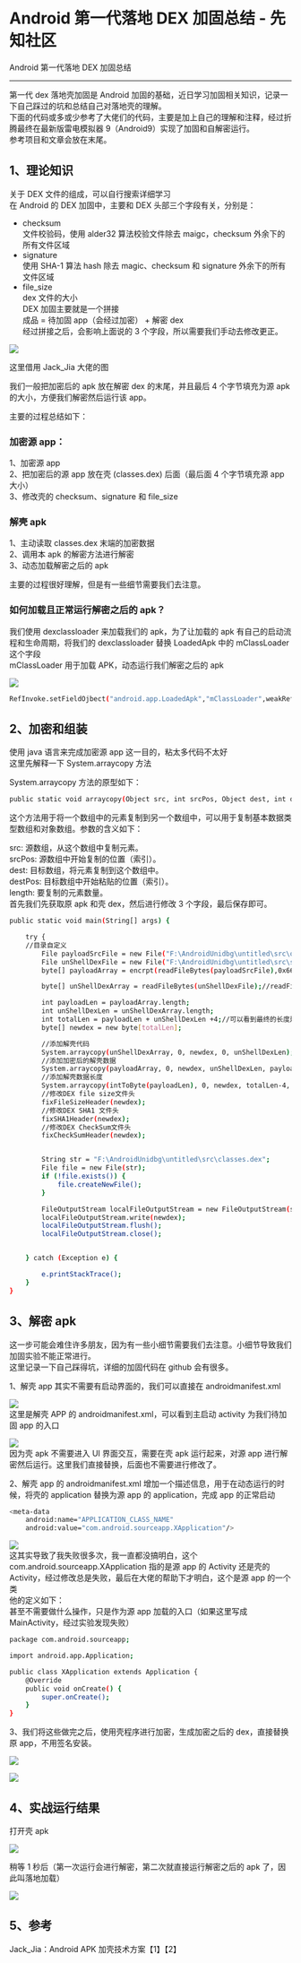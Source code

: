 

# Android 第一代落地 DEX 加固总结 - 先知社区

Android 第一代落地 DEX 加固总结

- - -

第一代 dex 落地壳加固是 Android 加固的基础，近日学习加固相关知识，记录一下自己踩过的坑和总结自己对落地壳的理解。  
下面的代码或多或少参考了大佬们的代码，主要是加上自己的理解和注释，经过折腾最终在最新版雷电模拟器 9（Android9）实现了加固和自解密运行。  
参考项目和文章会放在末尾。

## 1、理论知识

关于 DEX 文件的组成，可以自行搜索详细学习  
在 Android 的 DEX 加固中，主要和 DEX 头部三个字段有关，分别是：

-   checksum  
    文件校验码，使用 alder32 算法校验文件除去 maigc，checksum 外余下的所有文件区域
-   signature  
    使用 SHA-1 算法 hash 除去 magic、checksum 和 signature 外余下的所有文件区域
-   file\_size  
    dex 文件的大小  
    DEX 加固主要就是一个拼接  
    成品 = 待加固 app（会经过加密） + 解密 dex  
    经过拼接之后，会影响上面说的 3 个字段，所以需要我们手动去修改更正。

[![](assets/1706771621-6277b37f84666cd1393d6aaef817324f.png)](https://xzfile.aliyuncs.com/media/upload/picture/20240129164440-a434f668-be82-1.png)

这里借用 Jack\_Jia 大佬的图

我们一般把加密后的 apk 放在解密 dex 的末尾，并且最后 4 个字节填充为源 apk 的大小，方便我们解密然后运行该 app。

主要的过程总结如下：

### 加密源 app：

1、加密源 app  
2、把加密后的源 app 放在壳 (classes.dex) 后面（最后面 4 个字节填充源 app 大小）  
3、修改壳的 checksum、signature 和 file\_size

### 解壳 apk

1、主动读取 classes.dex 末端的加密数据  
2、调用本 apk 的解密方法进行解密  
3、动态加载解密之后的 apk

主要的过程很好理解，但是有一些细节需要我们去注意。

### 如何加载且正常运行解密之后的 apk？

我们使用 dexclassloader 来加载我们的 apk，为了让加载的 apk 有自己的启动流程和生命周期，将我们的 dexclassloader 替换 LoadedApk 中的 mClassLoader 这个字段  
mClassLoader 用于加载 APK，动态运行我们解密之后的 apk

[![](assets/1706771621-dcef948e8e51d8e31e8df29562cfc1ca.png)](https://xzfile.aliyuncs.com/media/upload/picture/20240129164507-b477f7e6-be82-1.png)

```bash
RefInvoke.setFieldOjbect("android.app.LoadedApk","mClassLoader",weakReference.get(),DexClassLoader);
```

## 2、加密和组装

使用 java 语言来完成加密源 app 这一目的，粘太多代码不太好  
这里先解释一下 System.arraycopy 方法

System.arraycopy 方法的原型如下：

```bash
public static void arraycopy(Object src, int srcPos, Object dest, int destPos, int length)
```

这个方法用于将一个数组中的元素复制到另一个数组中，可以用于复制基本数据类型数组和对象数组。参数的含义如下：

src: 源数组，从这个数组中复制元素。  
srcPos: 源数组中开始复制的位置（索引）。  
dest: 目标数组，将元素复制到这个数组中。  
destPos: 目标数组中开始粘贴的位置（索引）。  
length: 要复制的元素数量。  
首先我们先获取原 apk 和壳 dex，然后进行修改 3 个字段，最后保存即可。

```bash
public static void main(String[] args) {

    try {
    //目录自定义
        File payloadSrcFile = new File("F:\AndroidUnidbg\untitled\src\orgin.apk");//原apk目录
        File unShellDexFile = new File("F:\AndroidUnidbg\untitled\src\shell.dex");//具有加固功能的dex文件
        byte[] payloadArray = encrpt(readFileBytes(payloadSrcFile),0x66);//对apk进行加密，这里可以自定义，我采用了异或加密

        byte[] unShellDexArray = readFileBytes(unShellDexFile);//readFileBytes函数：将文件内容转换为bytes类型

        int payloadLen = payloadArray.length;
        int unShellDexLen = unShellDexArray.length;
        int totalLen = payloadLen + unShellDexLen +4;//可以看到最终的长度是增加了4，最后4个字节用于填充源app文件的大小
        byte[] newdex = new byte[totalLen];

        //添加解壳代码
        System.arraycopy(unShellDexArray, 0, newdex, 0, unShellDexLen);
        //添加加密后的解壳数据
        System.arraycopy(payloadArray, 0, newdex, unShellDexLen, payloadLen);
        //添加解壳数据长度
        System.arraycopy(intToByte(payloadLen), 0, newdex, totalLen-4, 4);
        //修改DEX file size文件头
        fixFileSizeHeader(newdex);
        //修改DEX SHA1 文件头
        fixSHA1Header(newdex);
        //修改DEX CheckSum文件头
        fixCheckSumHeader(newdex);


        String str = "F:\AndroidUnidbg\untitled\src\classes.dex";
        File file = new File(str);
        if (!file.exists()) {
            file.createNewFile();
        }

        FileOutputStream localFileOutputStream = new FileOutputStream(str); //保存加密之后的dex
        localFileOutputStream.write(newdex);
        localFileOutputStream.flush();
        localFileOutputStream.close();


    } catch (Exception e) {

        e.printStackTrace();
    }
}
```

## 3、解密 apk

这一步可能会难住许多朋友，因为有一些小细节需要我们去注意。小细节导致我们加固实验不能正常进行。  
这里记录一下自己踩得坑，详细的加固代码在 github 会有很多。

1、解壳 app 其实不需要有启动界面的，我们可以直接在 androidmanifest.xml

[![](assets/1706771621-fad86a18d0a0e7b27a976c3c7696393b.png)](https://xzfile.aliyuncs.com/media/upload/picture/20240129164648-f04083c4-be82-1.png)  
这里是解壳 APP 的 androidmanifest.xml，可以看到主启动 activity 为我们待加固 app 的入口

[![](assets/1706771621-92c29530164c1681288261ed8eaa896e.png)](https://xzfile.aliyuncs.com/media/upload/picture/20240129164704-fa14bf96-be82-1.png)  
因为壳 apk 不需要进入 UI 界面交互，需要在壳 apk 运行起来，对源 app 进行解密然后运行。这里我们直接替换，后面也不需要进行修改了。

2、解壳 app 的 androidmanifest.xml 增加一个描述信息，用于在动态运行的时候，将壳的 application 替换为源 app 的 application，完成 app 的正常启动

```bash
<meta-data
    android:name="APPLICATION_CLASS_NAME"
    android:value="com.android.sourceapp.XApplication"/>
```

[![](assets/1706771621-96ff9cac08ca1d3cb972c8054cb4952c.png)](https://xzfile.aliyuncs.com/media/upload/picture/20240129164727-07885a3e-be83-1.png)  
这其实导致了我失败很多次，我一直都没搞明白，这个 com.android.sourceapp.XApplication 指的是源 app 的 Activity 还是壳的 Activity，经过修改总是失败，最后在大佬的帮助下才明白，这个是源 app 的一个类  
他的定义如下：  
甚至不需要做什么操作，只是作为源 app 加载的入口（如果这里写成 MainActivity，经过实验发现失败）

```bash
package com.android.sourceapp;

import android.app.Application;

public class XApplication extends Application {
    @Override
    public void onCreate() {
        super.onCreate();
    }
}
```

3、我们将这些做完之后，使用壳程序进行加密，生成加密之后的 dex，直接替换原 app，不用签名安装。

[![](assets/1706771621-2f17129ff34aa3d6c6662f7011b0e7eb.png)](https://xzfile.aliyuncs.com/media/upload/picture/20240129164800-1b8199d8-be83-1.png)

[![](assets/1706771621-290a55fe25b4cd6b6d661c4bef037255.png)](https://xzfile.aliyuncs.com/media/upload/picture/20240129164812-224b5f60-be83-1.png)

## 4、实战运行结果

打开壳 apk

[![](assets/1706771621-9a4ba9706c6410bfa533e6d3da92dde5.png)](https://xzfile.aliyuncs.com/media/upload/picture/20240129164837-319723f0-be83-1.png)

稍等 1 秒后（第一次运行会进行解密，第二次就直接运行解密之后的 apk 了，因此叫落地加载）

[![](assets/1706771621-22e8227f7bcf9ee013800ca0654a10e7.png)](https://xzfile.aliyuncs.com/media/upload/picture/20240129164855-3c66f3d2-be83-1.png)

## 5、参考

Jack\_Jia：Android APK 加壳技术方案【1】【2】
